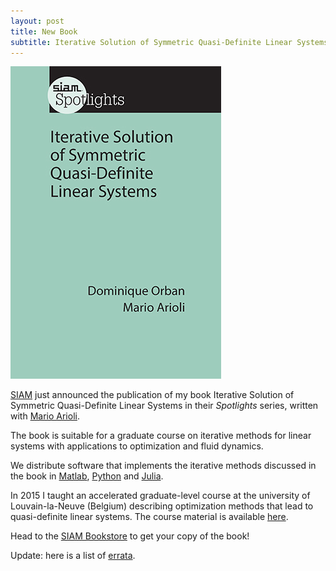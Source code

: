 ```yaml
---
layout: post
title: New Book
subtitle: Iterative Solution of Symmetric Quasi-Definite Linear Systems
---
```


![book cover](/img/sqdbook.jpg)

[SIAM](http://www.siam.org) just announced the publication of my book Iterative Solution of Symmetric Quasi-Definite Linear Systems in their *Spotlights* series, written with [Mario Arioli](https://www.researchgate.net/profile/Mario_Arioli).

The book is suitable for a graduate course on iterative methods for linear systems with applications to optimization and fluid dynamics.

We distribute software that implements the iterative methods discussed in the book in [Matlab](https://github.com/optimizers/Krylov.m), [Python](https://github.com/PythonOptimizers/pykrylov) and [Julia](https://github.com/JuliaSmoothOptimizers/Krylov.jl).

In 2015 I taught an accelerated graduate-level course at the university of Louvain-la-Neuve (Belgium) describing optimization methods that lead to quasi-definite linear systems.
The course material is available [here](https://sites.uclouvain.be/socn/Courses/Courses2014-4).

Head to the [SIAM Bookstore](http://bookstore.siam.org/sl03) to get your copy of the book!

Update: here is a list of
[errata](https://www.researchgate.net/project/Iterative-Solution-of-Symmetric-Quasi-Definite-Linear-Systems-SIAM-book/update/5a456f2bb53d2f0bba4776db).
